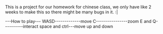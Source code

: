 This is a project for our homework for chinese class, we only have like 2 weeks to make this so there might be many bugs in it.  :|



---How to play---
WASD-------------move
C----------------zoom
E and Q----------interact
space and ctrl---move up and down
